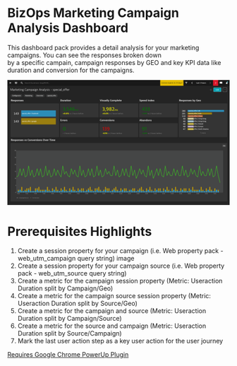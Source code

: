 # BizOps Marketing Campaign Analysis Dashboard

This dashboard pack provides a detail analysis for your marketing campaigns. You can see the responses broken down <br>
by a specific campain, campaign responses by GEO and key KPI data like duration and conversion for the campaigns. <br>

![Marketing Campaign Analysis](MCA.png)

# Prerequisites Highlights

1. Create a session property for your campaign (i.e. Web property pack - web\_utm\_campaign query string)
image
2. Create a session property for your campaign source (i.e. Web property pack - web\_utm\_source query string)
3. Create a metric for the campaign session property (Metric: Useraction Duration split by Campaign/Geo)
4. Create a metric for the campaign source session property (Metric: Useraction Duration split by Source/Geo)
5. Create a metric for the campaign and source (Metric: Useraction Duration split by Campaign/Source)
6. Create a metric for the source and campaign (Metric: Useraction Duration split by Source/Campaign)
7. Mark the last user action step as a key user action for the user journey

[Requires Google Chrome PowerUp Plugin](https://chrome.google.com/webstore/detail/dynatrace-dashboard-power/dmpgdhbpdodhddciokonbahhbpaalmco)
